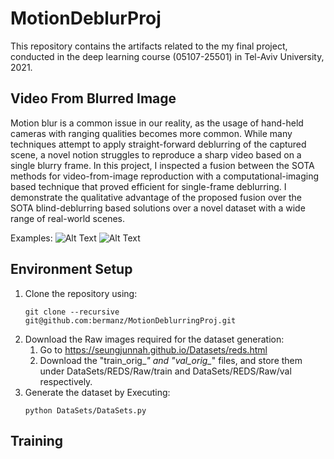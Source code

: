 # MotionDeblurProj
This repository contains the artifacts related to the my final project, conducted in the deep learning course (05107-25501) in Tel-Aviv University, 2021.

## Video From Blurred Image
Motion blur is a common issue in our reality, as the usage of hand-held cameras with ranging qualities becomes more common. While many techniques attempt to apply straight-forward deblurring of the captured scene, a novel notion struggles to reproduce a sharp video based on a single blurry frame. In this project, I inspected a fusion between the SOTA methods for video-from-image reproduction with a computational-imaging based technique that proved efficient for single-frame deblurring. I demonstrate the qualitative advantage of the proposed fusion over the SOTA blind-deblurring based solutions over a novel dataset with a wide range of real-world scenes.

Examples:
![Alt Text](Examples/1253/comb.gif)
![Alt Text](Examples/515/comb.gif)

## Environment Setup
1. Clone the repository using:
   ```
   git clone --recursive git@github.com:bermanz/MotionDeblurringProj.git
   ```  
1. Download the Raw images required for the dataset generation:
   1. Go to https://seungjunnah.github.io/Datasets/reds.html
   1. Download the "train_orig_*" and "val_orig_*" files, and store them under DataSets/REDS/Raw/train and DataSets/REDS/Raw/val respectively.
1. Generate the dataset by Executing:
   ```
   python DataSets/DataSets.py
   ```    
   
## Training

